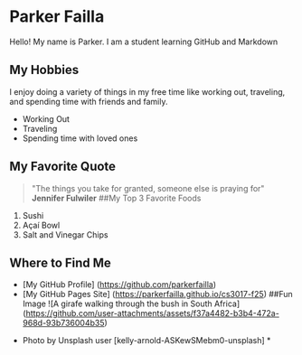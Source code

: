 # Parker Failla
Hello! My name is Parker. I am a student learning GitHub and Markdown
## My Hobbies
I enjoy doing a variety of things in my free time like working out, traveling, and spending time with friends and family.
- Working Out
- Traveling
- Spending time with loved ones
## My Favorite Quote 
>"The things you take for granted, someone else is praying for"
**Jennifer Fulwiler**
##My Top 3 Favorite Foods
1. Sushi
2. Açaí Bowl
3. Salt and Vinegar Chips
## Where to Find Me
- [My GitHub Profile] (https://github.com/parkerfailla)
- [My GitHub Pages Site] (https://parkerfailla.github.io/cs3017-f25)
##Fun Image
![A girafe walking through the bush in South Africa] (https://github.com/user-attachments/assets/f37a4482-b3b4-472a-968d-93b736004b35)
* Photo by Unsplash user [kelly-arnold-ASKewSMebm0-unsplash] *
